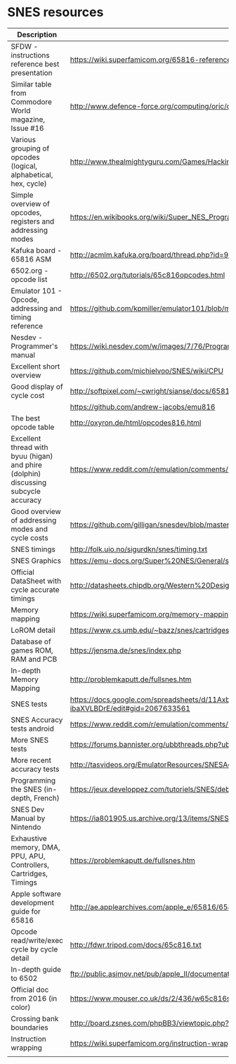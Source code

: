 # SNES resources

| Description                                                                         | Link                                                                                                         |
| ----------------------------------------------------------------------------------- | ------------------------------------------------------------------------------------------------------------ |
| SFDW - instructions reference   best presentation                                   | https://wiki.superfamicom.org/65816-reference                                                                |
| Similar table from Commodore World magazine, Issue #16                              | http://www.defence-force.org/computing/oric/coding/annexe_2/index.htm                                        |
| Various grouping of opcodes (logical, alphabetical, hex, cycle)                     | http://www.thealmightyguru.com/Games/Hacking/Wiki/index.php/6502_Opcodes                                     |
| Simple overview of opcodes, registers and addressing modes                          | https://en.wikibooks.org/wiki/Super_NES_Programming/65c816_reference                                         |
| Kafuka board - 65816 ASM                                                            | http://acmlm.kafuka.org/board/thread.php?id=99.                                                              |
| 6502.org - opcode list                                                              | http://6502.org/tutorials/65c816opcodes.html                                                                 |
| Emulator 101 - Opcode, addressing and timing reference                              | https://github.com/kpmiller/emulator101/blob/master/Generate6502Reference/6502ops.csv                        |
| Nesdev - Programmer's manual                                                        | https://wiki.nesdev.com/w/images/7/76/Programmanual.pdf                                                      |
| Excellent short overview                                                            | https://github.com/michielvoo/SNES/wiki/CPU                                                                  |
| Good display of cycle cost                                                          | http://softpixel.com/~cwright/sianse/docs/65816NFO.HTM                                                       |
|                                                                                     | https://github.com/andrew-jacobs/emu816                                                                      |
| The best opcode table                                                               | http://oxyron.de/html/opcodes816.html                                                                        |
| Excellent thread with byuu (higan) and phire (dolphin) discussing subcycle accuracy | https://www.reddit.com/r/emulation/comments/53jdqj/what_exactly_is_a_cycleaccurate_emulator/                 |
| Good overview of addressing modes and cycle costs                                   | https://github.com/gilligan/snesdev/blob/master/docs/65816.txt                                               |
| SNES timings                                                                        | http://folk.uio.no/sigurdkn/snes/timing.txt                                                                  |
| SNES Graphics                                                                       | https://emu-docs.org/Super%20NES/General/snesdoc.html                                                        |
| Official DataSheet with cycle accurate timings                                      | http://datasheets.chipdb.org/Western%20Design/w65c816s.pdf                                                   |
| Memory mapping                                                                      | https://wiki.superfamicom.org/memory-mapping                                                                 |
| LoROM detail                                                                        | https://www.cs.umb.edu/~bazz/snes/cartridges/lorom.html                                                      |
| Database of games  ROM, RAM and PCB                                                 | https://jensma.de/snes/index.php                                                                             |
| In-depth Memory Mapping                                                             | http://problemkaputt.de/fullsnes.htm                                                                         |
| SNES tests                                                                          | https://docs.google.com/spreadsheets/d/11AxbMohEzBab1LBbq7t-BQBdpGMERoWv-ibaXVLBDrE/edit#gid=2067633561      |
| SNES Accuracy tests android                                                         | https://www.reddit.com/r/emulation/comments/2nv30w/android_snes_emulator_accuracy_testing_results/           |
| More SNES tests                                                                     | https://forums.bannister.org/ubbthreads.php?ubb=showflat&Number=59965                                        |
| More recent accuracy tests                                                          | http://tasvideos.org/EmulatorResources/SNESAccuracyTests.html                                                |
| Programming the SNES (in-depth, French)                                             | https://jeux.developpez.com/tutoriels/SNES/debuter-programmation-super-nintendo/                             |
| SNES Dev Manual by Nintendo                                                         | https://ia801905.us.archive.org/13/items/SNESDevManual/book1.pdf                                             |
| Exhaustive memory, DMA, PPU, APU, Controllers, Cartridges, Timings                  | https://problemkaputt.de/fullsnes.htm                                                                        |
| Apple software development guide for 65816                                          | http://ae.applearchives.com/apple_e/65816/65816_16_bit_software_devel.pdf                                    |
| Opcode read/write/exec cycle by cycle detail                                        | http://fdwr.tripod.com/docs/65c816.txt                                                                       |
| In-depth guide to 6502                                                              | ftp://public.asimov.net/pub/apple_II/documentation/programming/6502assembly/Programming%20the%206502_OCR.pdf |
| Official doc from 2016 (in color)                                                   | https://www.mouser.co.uk/ds/2/436/w65c816s-1062580.pdf                                                       |
| Crossing bank boundaries                                                            | http://board.zsnes.com/phpBB3/viewtopic.php?f=6&t=1299                                                       |
| Instruction wrapping                                                                | https://wiki.superfamicom.org/instruction-wrapping                                                           |
|                                                                                     |                                                                                                              |
